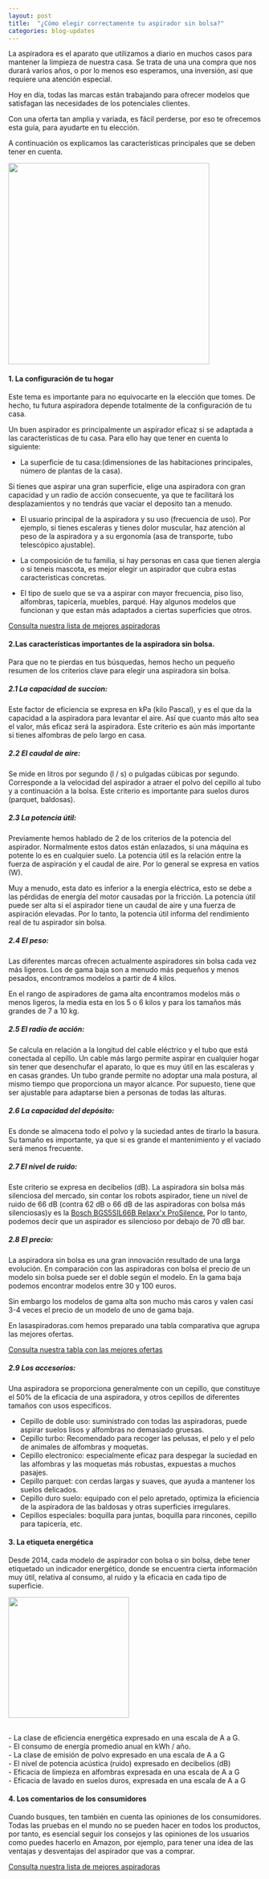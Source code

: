 ```yaml
---
layout: post
title:  "¿Cómo elegir correctamente tu aspirador sin bolsa?"
categories: blog-updates
---
```


La aspiradora es el aparato que utilizamos a diario en muchos casos para mantener la limpieza de nuestra casa. Se trata de una una compra que nos durará varios años, o por lo menos eso esperamos, una inversión,  así que requiere una atención especial.

Hoy en día, todas las marcas están trabajando para ofrecer modelos que satisfagan las necesidades de los potenciales clientes.

Con una oferta tan amplia y variada, es fácil perderse, por eso te ofrecemos esta guía, para ayudarte en tu elección.

A continuación os explicamos las características principales que se deben tener en cuenta.

  <div class="text-center">
    <img src="{{ site.url }}/assets/img/blog-aspiradora-sin-bolsa.jpg" width="400" height="auto" alt="">
  </div>

<h4>1. La configuración de tu hogar</h4>

Este tema es importante para no equivocarte en la elección que tomes. De hecho, tu futura aspiradora depende totalmente de la configuración de tu casa.

Un buen aspirador es principalmente un aspirador eficaz si se adaptada a las características de tu casa. Para ello hay que tener en cuenta lo siguiente:

- La superficie de tu casa:(dimensiones de las habitaciones principales, número de plantas de la casa).

Si tienes que aspirar una gran superficie, elige una aspiradora con gran capacidad y un radio de acción consecuente, ya que te facilitará los desplazamientos y no tendrás que vaciar el deposito tan a menudo.

- El usuario principal de la aspiradora y su uso (frecuencia de uso). Por ejemplo, si tienes escaleras y tienes dolor muscular, haz atención al peso de la aspiradora y a su ergonomía (asa de transporte, tubo telescópico ajustable).

- La composición de tu familia, si hay personas en casa que tienen alergia o si teneis mascota, es mejor elegir un aspirador que cubra estas caracteristicas concretas.

- El tipo de suelo que se va a aspirar con mayor frecuencia, piso liso, alfombras, tapicería, muebles, parqué. Hay algunos modelos que funcionan y que estan más adaptados a ciertas superficies que otros.

<div class="text-center">
  <a class="alert hollow button" href="{{ site.url }}/#inicio"> Consulta nuestra lista de mejores aspiradoras</a>
</div>

<h4>2.Las características importantes de la aspiradora sin bolsa.</h4>

Para que no te pierdas en tus búsquedas, hemos hecho un pequeño resumen de los criterios clave para elegir una aspiradora sin bolsa.

<h5>2.1 La capacidad de succion:</h5>

Este factor de eficiencia se expresa en kPa (kilo Pascal), y es el que da la capacidad a la aspiradora para levantar el aire. Así que cuanto más alto sea el valor, más eficaz será la aspiradora. Este criterio es aún más importante si tienes alfombras de pelo largo en casa.

<h5>2.2 El caudal de aire:</h5>

Se mide en litros por segundo (l / s) o pulgadas cúbicas por segundo. Corresponde a la velocidad del aspirador a atraer el polvo del cepillo al tubo y a continuación a la bolsa. Este criterio es importante para suelos duros (parquet, baldosas).

<h5>2.3 La potencia útil:</h5>

Previamente hemos hablado de 2 de los criterios de la potencia del aspirador. Normalmente estos datos están enlazados, si una máquina es potente lo es en cualquier suelo. La potencia útil es la relación entre la fuerza de aspiración y el caudal de aire. Por lo general se expresa en vatios (W).

Muy a menudo, esta dato es inferior a la energía eléctrica, esto se debe a las pérdidas de energía del motor causadas por la fricción. La potencia útil puede ser alta si el aspirador tiene un caudal de aire y una fuerza de aspiración elevadas. Por lo tanto, la potencia útil informa del rendimiento real de tu aspirador sin bolsa.

<h5>2.4 El peso:</h5>

Las diferentes marcas ofrecen actualmente aspiradores sin bolsa cada vez más ligeros. Los de gama baja son a menudo más pequeños y menos pesados, encontramos modelos a partir de 4 kilos.

En el rango de aspiradores de gama alta encontramos modelos más o menos ligeros, la media esta en los 5 o 6 kilos y para los tamaños más grandes de 7 a 10 kg.

<h5>2.5 El radio de acción:</h5>

Se calcula en relación a la longitud del cable eléctrico y el tubo que está conectada al cepillo. Un cable más largo permite aspirar en cualquier hogar sin tener que desenchufar el aparato, lo que es muy útil en las escaleras y en casas grandes. Un tubo grande permite no adoptar una mala postura, al mismo tiempo que proporciona un mayor alcance. Por supuesto, tiene que ser ajustable para adaptarse bien a personas de todas las alturas.

<h5>2.6 La capacidad del depósito:</h5>

Es donde se almacena todo el polvo y la suciedad antes de tirarlo la basura. Su tamaño es importante, ya que si es grande el mantenimiento y el vaciado será menos frecuente.

<h5>2.7 El nivel de ruido:</h5>

Este criterio se expresa en decibelios (dB). La aspiradora sin bolsa más silenciosa del mercado, sin contar los robots aspirador, tiene un nivel de ruido de 66 dB (contra 62 dB o 66 dB de las aspiradoras con bolsa más silenciosas)y es la <a href="{{ site.url }}/test-bosch-bgs5sil66b-relaxx'x-prosilence"> Bosch BGS5SIL66B Relaxx'x ProSilence.</a> Por lo tanto, podemos decir que un aspirador es silencioso por debajo de 70 dB bar.

<h5>2.8 El precio:</h5>

La aspiradora sin bolsa es una gran innovación resultado de una larga evolución. En comparación con las aspiradoras con bolsa el precio de un modelo sin bolsa puede ser el doble según el modelo. En la gama baja podemos encontrar modelos entre 30 y 100 euros.

Sin embargo los modelos de gama alta son mucho más caros y valen casi  3-4 veces el precio de un modelo de uno de gama baja.

En lasaspiradoras.com hemos preparado una tabla comparativa que agrupa las mejores ofertas.

<div class="text-center">
  <a class="alert hollow button" href="{{ site.url }}/tabla-precios-mejores-aspiradoras/"> Consulta nuestra tabla con las mejores ofertas</a>
</div>

<h5>2.9 Los accesorios:</h5>

Una aspiradora se proporciona generalmente con un cepillo, que constituye el 50% de la eficacia de una aspiradora, y otros cepillos de diferentes tamaños con usos especificos.

- Cepillo de doble uso: suministrado con todas las aspiradoras, puede aspirar suelos lisos y alfombras no demasiado gruesas.<br>
- Cepillo turbo: Recomendado para recoger las pelusas, el pelo y el pelo de animales de alfombras y moquetas.
- Cepillo electronico: especialmente eficaz para despegar la suciedad en las alfombras y las moquetas más robustas, expuestas a muchos pasajes.<br>
- Cepillo parquet: con cerdas largas y suaves, que ayuda a mantener los suelos delicados.<br>
- Cepillo duro suelo: equipado con el pelo apretado, optimiza la eficiencia de la aspiradora de las baldosas y otras superficies irregulares.<br>
- Cepillos especiales: boquilla para juntas, boquilla para rincones, cepillo para tapicería, etc.<br>

<h4>3. La etiqueta energética</h4>

Desde 2014, cada modelo de aspirador con bolsa o sin bolsa, debe tener etiquetado un indicador energético, donde se encuentra cierta información muy útil, relativa al consumo, al ruido y la eficacia en cada tipo de superficie.
</p>
<div class="text-center">
  <img src="{{ site.url }}/assets/img/etiqueta-energetica-ejemplo.jpg" width="240" height="auto" alt="">
</div><br>
<p>
 - La clase de eficiencia energética expresado en una escala de A a G.<br>
 - El consumo de energía promedio anual en kWh / año.<br>
 - La clase de emisión de polvo expresado en una escala de A a G<br>
 - El nivel de potencia acústica (ruido) expresado en decibelios (dB)<br>
 - Eficacia de limpieza en alfombras expresada en una escala de A a G<br>
 - Eficacia de lavado en suelos duros, expresada en una escala de A a G<br>
 </p>
 <p>
<h4> 4. Los comentarios de los consumidores</h4>
</p>
<p>
Cuando busques, ten también en cuenta las opiniones de los consumidores. Todas las pruebas en el mundo no se pueden hacer en todos los productos, por tanto, es esencial seguir los consejos y las opiniones de los usuarios como puedes hacerlo en Amazon, por ejemplo, para tener una idea de las ventajas y desventajas del aspirador que vas a comprar.<br>
</p>
<div class="text-center">
  <a class="alert hollow button" href="{{ site.url }}/#inicio"> Consulta nuestra lista de mejores aspiradoras</a>
</div>
